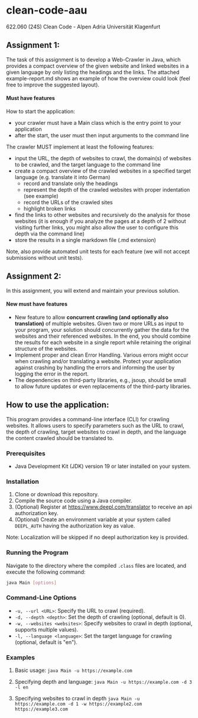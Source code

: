 
# clean-code-aau
622.060 (24S) Clean Code - Alpen Adria Universität Klagenfurt

## Assignment 1:
The task of this assignment is to develop a Web-Crawler in Java, which provides a compact overview of the given website and linked websites in a given language by only listing the headings and the links. The attached example-report.md shows an example of how the overview could look (feel free to improve the suggested layout).  

#### Must have features

How to start the application:

- your crawler must have a Main class which is the entry point to your application
- after the start, the user must then input arguments to the command line

The crawler MUST implement at least the following features:

- input the URL, the depth of websites to crawl, the domain(s) of websites to be crawled, and the target language to the command line
- create a compact overview of the crawled websites in a specified target language (e.g. translate it into German)
  - record and translate only the headings
  - represent the depth of the crawled websites with proper indentation (see example)
  - record the URLs of the crawled sites
  - highlight broken links
- find the links to other websites and recursively do the analysis for those websites (it is enough if you analyze the pages at a depth of 2 without visiting further links, you might also allow the user to configure this depth via the command line)
- store the results in a single markdown file (.md extension)

Note, also provide automated unit tests for each feature (we will not accept submissions without unit tests).

## Assignment 2:
In this assignment, you will extend and maintain your previous solution.

#### New must have features

- New feature to allow  **concurrent crawling (and optionally also translation)**  of multiple websites. Given two or more URLs as input to your program, your solution should concurrently gather the data for the websites and their referenced websites. In the end, you should combine the results for each website in a single report while retaining the original structure of the websites.
- Implement proper and clean Error Handling. Various errors might occur when crawling and/or translating a website. Protect your application against crashing by handling the errors and informing the user by logging the error in the report.
- The dependencies on third-party libraries, e.g., jsoup, should be small to allow future updates or even replacements of the third-party libraries.

## How to use the application:

This program provides a command-line interface (CLI) for crawling websites. It allows users to specify parameters such as the URL to crawl, the depth of crawling, target websites to crawl in depth, and the language the content crawled should be translated to.

### Prerequisites

- Java Development Kit (JDK) version 19 or later installed on your system.

### Installation

1. Clone or download this repository.
2. Compile the source code using a Java compiler.
3. (Optional) Register at https://www.deepl.com/translator to receive an api authorization key.
4. (Optional) Create an environment variable at your system called `DEEPL_AUTH` having the authorization key as value.

Note: Localization will be skipped if no deepl authorization key is provided.

### Running the Program

Navigate to the directory where the compiled `.class` files are located, and execute the following command:

```bash
java Main [options]
```

### Command-Line Options

-   `-u, --url <URL>`: Specify the URL to crawl (required).
-   `-d, --depth <depth>`: Set the depth of crawling (optional, default is 0).
-   `-w, --websites <websites>`: Specify websites to crawl in depth (optional, supports multiple values).
-   `-l, --language <language>`: Set the target language for crawling (optional, default is "en").

### Examples

1.  Basic usage:
    `java Main -u https://example.com`

2.  Specifying depth and language:
    `java Main -u https://example.com -d 3 -l en`

3.  Specifying websites to crawl in depth
    `java Main -u https://example.com -d 1 -w https://example2.com https://example3.com`

